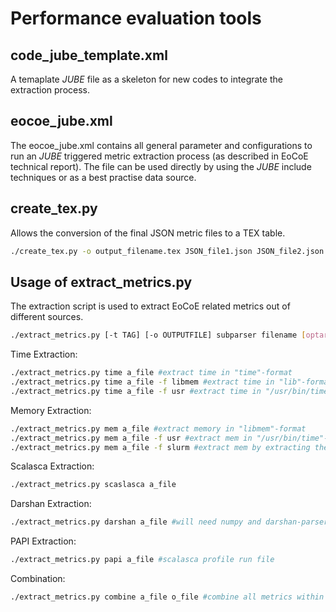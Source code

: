 Performance evaluation tools
============================

code_jube_template.xml
----------------------

A temaplate *JUBE* file as a skeleton for new codes to integrate the extraction process.


eocoe_jube.xml
--------------

The eocoe_jube.xml contains all general parameter and configurations to run an *JUBE* triggered metric extraction process (as described in EoCoE technical report).
The file can be used directly by using the *JUBE* include techniques or as a best practise data source.

create_tex.py
-------------

Allows the conversion of the final JSON metric files to a TEX table.

```bash
./create_tex.py -o output_filename.tex JSON_file1.json JSON_file2.json ...
```

Usage of extract_metrics.py
---------------------------

The extraction script is used to extract EoCoE related metrics out of different sources.

```bash
./extract_metrics.py [-t TAG] [-o OUTPUTFILE] subparser filename [optargs]
```

Time Extraction:

```bash
./extract_metrics.py time a_file #extract time in "time"-format
./extract_metrics.py time a_file -f libmem #extract time in "lib"-format
./extract_metrics.py time a_file -f usr #extract time in "/usr/bin/time"-format
```

Memory Extraction:

```bash
./extract_metrics.py mem a_file #extract memory in "libmem"-format
./extract_metrics.py mem a_file -f usr #extract mem in "/usr/bin/time"-format
./extract_metrics.py mem a_file -f slurm #extract mem by extracting the job_id out of the given file and using the sacct information
```

Scalasca Extraction:

```bash
./extract_metrics.py scaslasca a_file
```

Darshan Extraction:

```bash
./extract_metrics.py darshan a_file #will need numpy and darshan-parser available for execution, also the additional file darshanparser.py must be stored next to the extract_metrics.py script
```

PAPI Extraction:

```bash
./extract_metrics.py papi a_file #scalasca profile run file
```

Combination:

```bash
./extract_metrics.py combine a_file o_file #combine all metrics within one result file and create combined derived metrics (fma_eff, vec_eff, mem_vs_cmp)
```

